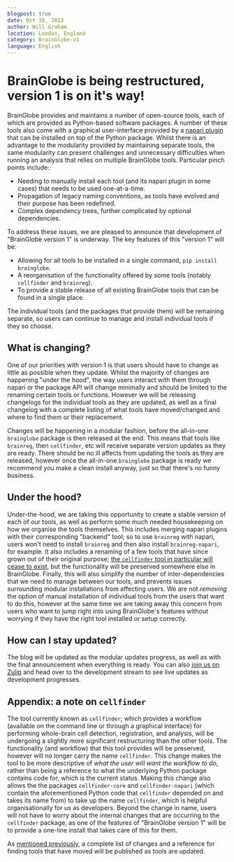 ```yaml
---
blogpost: true
date: Oct 30, 2023
author: Will Graham
location: London, England
category: BrainGlobe-v1
language: English
---
```


# BrainGlobe is being restructured, version 1 is on it's way!

BrainGlobe provides and maintains a number of open-source tools, each of which are provided as Python-based software packages.
A number of these tools also come with a graphical user-interface provided by a [napari plugin](https://napari.org/) that can be installed on top of the Python package.
Whilst there is an advantage to the modularity provided by maintaining separate tools, the same modularity can present challenges and unnecessary difficulties when running an analysis that relies on multiple BrainGlobe tools.
Particular pinch points include:

- Needing to manually install each tool (and its napari plugin in some cases) that needs to be used one-at-a-time.
- Propagation of legacy naming conventions, as tools have evolved and their purpose has been redefined.
- Complex dependency trees, further complicated by optional dependencies.

To address these issues, we are pleased to announce that development of "BrainGlobe version 1" is underway.
The key features of this "version 1" will be:

- Allowing for all tools to be installed in a single command, `pip install brainglobe`.
- A reorganisation of the functionality offered by some tools (notably `cellfinder` and `brainreg`).
- To provide a stable release of all existing BrainGlobe tools that can be found in a single place.

The individual tools (and the packages that provide them) will be remaining separate, so users can continue to manage and install individual tools if they so choose.

## What is changing?

One of our priorities with version 1 is that users should have to change as little as possible when they update.
Whilst the majority of changes are happening "under the hood", the way users interact with them through napari or the package API will change minimally and should be limited to the renaming certain tools or functions.
However we will be releasing changelogs for the individual tools as they are updated, as well as a final changelog with a complete listing of what tools have moved/changed and where to find them or their replacement.

Changes will be happening in a modular fashion, before the all-in-one `brainglobe` package is then released at the end.
This means that tools like `brainreg`, then `cellfinder`, etc will receive separate version updates as they are ready.
There should be no ill affects from updating the tools as they are released, however once the all-in-one `brainglobe` package is ready we recommend you make a clean install anyway, just so that there's no funny business.

## Under the hood?

Under-the-hood, we are taking this opportunity to create a stable version of each of our tools, as well as perform some much needed housekeeping on how we organise the tools themselves.
This includes merging napari plugins with their corresponding "backend" tool; so to use `brainreg` with napari, users won't need to install `brainreg` and then also install `brainreg-napari`, for example.
It also includes a renaming of a few tools that have since grown out of their original purpose; [the `cellfinder` tool in particular will cease to exist](#appendix-a-note-on-cellfinder), but the functionality will be preserved somewhere else in BrainGlobe.
Finally, this will also simplify the number of inter-dependencies that we need to manage between our tools, and prevents issues surrounding modular installations from affecting users.
We are not *removing* the option of manual installation of individual tools from the users that want to do this, however at the same time we are taking away this concern from users who want to jump right into using BrainGlobe's features without worrying if they have the right tool installed or setup correctly.

## How can I stay updated?

The blog will be updated as the modular updates progress, as well as with the final announcement when everything is ready.
You can also [join us on Zulip](https://brainglobe.zulipchat.com/) and head over to the development stream to see live updates as development progresses.

## Appendix: a note on `cellfinder`

The tool currently known as `cellfinder`; which provides a workflow (available on the command line or through a graphical interface) for performing whole-brain cell detection, registration, and analysis, will be undergoing a slightly more significant restructuring than the other tools.
The functionality (and workflow) that this tool provides will be preserved, however will no longer carry the name `cellfinder`.
This change makes the tool to be more descriptive of *what the user will want the workflow to do*, rather than being a reference to what the underlying Python package contains code for, which is the current status.
Making this change also allows the the packages `cellfinder-core` and `cellfinder-napari` (which contain the aforementioned Python code that `cellfinder` depended on and takes its name from) to take up the name `cellfinder`, which is helpful organisationally for us as developers.
Beyond the change in name, users will not have to worry about the internal changes that are occurring to the `cellfinder` package, as one of the features of "BrainGlobe version 1" will be to provide a one-line install that takes care of this for them.

As [mentioned previously](#how-can-i-stay-updated), a complete list of changes and a reference for finding tools that have moved will be published as tools are updated.
